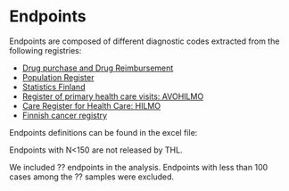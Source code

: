 # Endpoints

Endpoints are composed of different diagnostic codes extracted from the following registries:

* [Drug purchase and  Drug Reimbursement](https://www.kela.fi/web/en/research-data-requests)
* [Population Register](https://vrk.fi/en/population-information-system)
* [Statistics Finland](https://www.stat.fi/til/ksyyt/index_en.html)
* [Register of primary health care visits: AVOHILMO](https://thl.fi/en/web/thlfi-en/statistics/information-on-statistics/register-descriptions/register-of-primary-health-care-visits)
* [Care Register for Health Care: HILMO](https://thl.fi/en/web/thlfi-en/statistics/information-on-statistics/register-descriptions/care-register-for-health-care)
* [Finnish cancer registry](https://syoparekisteri.fi/assets/files/2017/07/variable_list_eng_net.pdf)

Endpoints definitions can be found in the excel file:  

Endpoints with N&lt;150 are not released by THL.

We included ??​ endpoints in the analysis. Endpoints with less than 100 cases among the ?? samples were excluded. 

